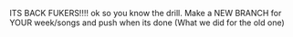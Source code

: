 ITS BACK FUKERS!!!! ok so you know the drill. Make a NEW BRANCH for YOUR week/songs and push when its done (What we did for the old one)
